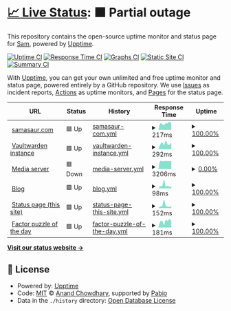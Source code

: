 # [📈 Live Status](https://status.samasaur.com): <!--live status--> **🟧 Partial outage**

This repository contains the open-source uptime monitor and status page for [Sam](https://status.samasaur.com), powered by [Upptime](https://github.com/upptime/upptime).

[![Uptime CI](https://github.com/Samasaur1/upptime/workflows/Uptime%20CI/badge.svg)](https://github.com/Samasaur1/upptime/actions?query=workflow%3A%22Uptime+CI%22)
[![Response Time CI](https://github.com/Samasaur1/upptime/workflows/Response%20Time%20CI/badge.svg)](https://github.com/Samasaur1/upptime/actions?query=workflow%3A%22Response+Time+CI%22)
[![Graphs CI](https://github.com/Samasaur1/upptime/workflows/Graphs%20CI/badge.svg)](https://github.com/Samasaur1/upptime/actions?query=workflow%3A%22Graphs+CI%22)
[![Static Site CI](https://github.com/Samasaur1/upptime/workflows/Static%20Site%20CI/badge.svg)](https://github.com/Samasaur1/upptime/actions?query=workflow%3A%22Static+Site+CI%22)
[![Summary CI](https://github.com/Samasaur1/upptime/workflows/Summary%20CI/badge.svg)](https://github.com/Samasaur1/upptime/actions?query=workflow%3A%22Summary+CI%22)

With [Upptime](https://upptime.js.org), you can get your own unlimited and free uptime monitor and status page, powered entirely by a GitHub repository. We use [Issues](https://github.com/Samasaur1/upptime/issues) as incident reports, [Actions](https://github.com/Samasaur1/upptime/actions) as uptime monitors, and [Pages](https://status.samasaur.com) for the status page.

<!--start: status pages-->
<!-- This summary is generated by Upptime (https://github.com/upptime/upptime) -->
<!-- Do not edit this manually, your changes will be overwritten -->
<!-- prettier-ignore -->
| URL | Status | History | Response Time | Uptime |
| --- | ------ | ------- | ------------- | ------ |
| <img alt="" src="https://icons.duckduckgo.com/ip3/samasaur.com.ico" height="13"> [samasaur.com](https://samasaur.com) | 🟩 Up | [samasaur-com.yml](https://github.com/Samasaur1/upptime/commits/HEAD/history/samasaur-com.yml) | <details><summary><img alt="Response time graph" src="./graphs/samasaur-com/response-time-week.png" height="20"> 217ms</summary><br><a href="https://status.samasaur.com/history/samasaur-com"><img alt="Response time 205" src="https://img.shields.io/endpoint?url=https%3A%2F%2Fraw.githubusercontent.com%2FSamasaur1%2Fupptime%2FHEAD%2Fapi%2Fsamasaur-com%2Fresponse-time.json"></a><br><a href="https://status.samasaur.com/history/samasaur-com"><img alt="24-hour response time 198" src="https://img.shields.io/endpoint?url=https%3A%2F%2Fraw.githubusercontent.com%2FSamasaur1%2Fupptime%2FHEAD%2Fapi%2Fsamasaur-com%2Fresponse-time-day.json"></a><br><a href="https://status.samasaur.com/history/samasaur-com"><img alt="7-day response time 217" src="https://img.shields.io/endpoint?url=https%3A%2F%2Fraw.githubusercontent.com%2FSamasaur1%2Fupptime%2FHEAD%2Fapi%2Fsamasaur-com%2Fresponse-time-week.json"></a><br><a href="https://status.samasaur.com/history/samasaur-com"><img alt="30-day response time 204" src="https://img.shields.io/endpoint?url=https%3A%2F%2Fraw.githubusercontent.com%2FSamasaur1%2Fupptime%2FHEAD%2Fapi%2Fsamasaur-com%2Fresponse-time-month.json"></a><br><a href="https://status.samasaur.com/history/samasaur-com"><img alt="1-year response time 205" src="https://img.shields.io/endpoint?url=https%3A%2F%2Fraw.githubusercontent.com%2FSamasaur1%2Fupptime%2FHEAD%2Fapi%2Fsamasaur-com%2Fresponse-time-year.json"></a></details> | <details><summary><a href="https://status.samasaur.com/history/samasaur-com">100.00%</a></summary><a href="https://status.samasaur.com/history/samasaur-com"><img alt="All-time uptime 100.00%" src="https://img.shields.io/endpoint?url=https%3A%2F%2Fraw.githubusercontent.com%2FSamasaur1%2Fupptime%2FHEAD%2Fapi%2Fsamasaur-com%2Fuptime.json"></a><br><a href="https://status.samasaur.com/history/samasaur-com"><img alt="24-hour uptime 100.00%" src="https://img.shields.io/endpoint?url=https%3A%2F%2Fraw.githubusercontent.com%2FSamasaur1%2Fupptime%2FHEAD%2Fapi%2Fsamasaur-com%2Fuptime-day.json"></a><br><a href="https://status.samasaur.com/history/samasaur-com"><img alt="7-day uptime 100.00%" src="https://img.shields.io/endpoint?url=https%3A%2F%2Fraw.githubusercontent.com%2FSamasaur1%2Fupptime%2FHEAD%2Fapi%2Fsamasaur-com%2Fuptime-week.json"></a><br><a href="https://status.samasaur.com/history/samasaur-com"><img alt="30-day uptime 100.00%" src="https://img.shields.io/endpoint?url=https%3A%2F%2Fraw.githubusercontent.com%2FSamasaur1%2Fupptime%2FHEAD%2Fapi%2Fsamasaur-com%2Fuptime-month.json"></a><br><a href="https://status.samasaur.com/history/samasaur-com"><img alt="1-year uptime 100.00%" src="https://img.shields.io/endpoint?url=https%3A%2F%2Fraw.githubusercontent.com%2FSamasaur1%2Fupptime%2FHEAD%2Fapi%2Fsamasaur-com%2Fuptime-year.json"></a></details>
| <img alt="" src="https://icons.duckduckgo.com/ip3/vault.samasaur.com.ico" height="13"> [Vaultwarden instance](https://vault.samasaur.com) | 🟩 Up | [vaultwarden-instance.yml](https://github.com/Samasaur1/upptime/commits/HEAD/history/vaultwarden-instance.yml) | <details><summary><img alt="Response time graph" src="./graphs/vaultwarden-instance/response-time-week.png" height="20"> 292ms</summary><br><a href="https://status.samasaur.com/history/vaultwarden-instance"><img alt="Response time 548" src="https://img.shields.io/endpoint?url=https%3A%2F%2Fraw.githubusercontent.com%2FSamasaur1%2Fupptime%2FHEAD%2Fapi%2Fvaultwarden-instance%2Fresponse-time.json"></a><br><a href="https://status.samasaur.com/history/vaultwarden-instance"><img alt="24-hour response time 345" src="https://img.shields.io/endpoint?url=https%3A%2F%2Fraw.githubusercontent.com%2FSamasaur1%2Fupptime%2FHEAD%2Fapi%2Fvaultwarden-instance%2Fresponse-time-day.json"></a><br><a href="https://status.samasaur.com/history/vaultwarden-instance"><img alt="7-day response time 292" src="https://img.shields.io/endpoint?url=https%3A%2F%2Fraw.githubusercontent.com%2FSamasaur1%2Fupptime%2FHEAD%2Fapi%2Fvaultwarden-instance%2Fresponse-time-week.json"></a><br><a href="https://status.samasaur.com/history/vaultwarden-instance"><img alt="30-day response time 283" src="https://img.shields.io/endpoint?url=https%3A%2F%2Fraw.githubusercontent.com%2FSamasaur1%2Fupptime%2FHEAD%2Fapi%2Fvaultwarden-instance%2Fresponse-time-month.json"></a><br><a href="https://status.samasaur.com/history/vaultwarden-instance"><img alt="1-year response time 548" src="https://img.shields.io/endpoint?url=https%3A%2F%2Fraw.githubusercontent.com%2FSamasaur1%2Fupptime%2FHEAD%2Fapi%2Fvaultwarden-instance%2Fresponse-time-year.json"></a></details> | <details><summary><a href="https://status.samasaur.com/history/vaultwarden-instance">100.00%</a></summary><a href="https://status.samasaur.com/history/vaultwarden-instance"><img alt="All-time uptime 96.20%" src="https://img.shields.io/endpoint?url=https%3A%2F%2Fraw.githubusercontent.com%2FSamasaur1%2Fupptime%2FHEAD%2Fapi%2Fvaultwarden-instance%2Fuptime.json"></a><br><a href="https://status.samasaur.com/history/vaultwarden-instance"><img alt="24-hour uptime 100.00%" src="https://img.shields.io/endpoint?url=https%3A%2F%2Fraw.githubusercontent.com%2FSamasaur1%2Fupptime%2FHEAD%2Fapi%2Fvaultwarden-instance%2Fuptime-day.json"></a><br><a href="https://status.samasaur.com/history/vaultwarden-instance"><img alt="7-day uptime 100.00%" src="https://img.shields.io/endpoint?url=https%3A%2F%2Fraw.githubusercontent.com%2FSamasaur1%2Fupptime%2FHEAD%2Fapi%2Fvaultwarden-instance%2Fuptime-week.json"></a><br><a href="https://status.samasaur.com/history/vaultwarden-instance"><img alt="30-day uptime 100.00%" src="https://img.shields.io/endpoint?url=https%3A%2F%2Fraw.githubusercontent.com%2FSamasaur1%2Fupptime%2FHEAD%2Fapi%2Fvaultwarden-instance%2Fuptime-month.json"></a><br><a href="https://status.samasaur.com/history/vaultwarden-instance"><img alt="1-year uptime 96.20%" src="https://img.shields.io/endpoint?url=https%3A%2F%2Fraw.githubusercontent.com%2FSamasaur1%2Fupptime%2FHEAD%2Fapi%2Fvaultwarden-instance%2Fuptime-year.json"></a></details>
| <img alt="" src="https://icons.duckduckgo.com/ip3/watch.samasaur.com.ico" height="13"> [Media server](https://watch.samasaur.com) | 🟥 Down | [media-server.yml](https://github.com/Samasaur1/upptime/commits/HEAD/history/media-server.yml) | <details><summary><img alt="Response time graph" src="./graphs/media-server/response-time-week.png" height="20"> 3206ms</summary><br><a href="https://status.samasaur.com/history/media-server"><img alt="Response time 1426" src="https://img.shields.io/endpoint?url=https%3A%2F%2Fraw.githubusercontent.com%2FSamasaur1%2Fupptime%2FHEAD%2Fapi%2Fmedia-server%2Fresponse-time.json"></a><br><a href="https://status.samasaur.com/history/media-server"><img alt="24-hour response time 3192" src="https://img.shields.io/endpoint?url=https%3A%2F%2Fraw.githubusercontent.com%2FSamasaur1%2Fupptime%2FHEAD%2Fapi%2Fmedia-server%2Fresponse-time-day.json"></a><br><a href="https://status.samasaur.com/history/media-server"><img alt="7-day response time 3206" src="https://img.shields.io/endpoint?url=https%3A%2F%2Fraw.githubusercontent.com%2FSamasaur1%2Fupptime%2FHEAD%2Fapi%2Fmedia-server%2Fresponse-time-week.json"></a><br><a href="https://status.samasaur.com/history/media-server"><img alt="30-day response time 3202" src="https://img.shields.io/endpoint?url=https%3A%2F%2Fraw.githubusercontent.com%2FSamasaur1%2Fupptime%2FHEAD%2Fapi%2Fmedia-server%2Fresponse-time-month.json"></a><br><a href="https://status.samasaur.com/history/media-server"><img alt="1-year response time 1426" src="https://img.shields.io/endpoint?url=https%3A%2F%2Fraw.githubusercontent.com%2FSamasaur1%2Fupptime%2FHEAD%2Fapi%2Fmedia-server%2Fresponse-time-year.json"></a></details> | <details><summary><a href="https://status.samasaur.com/history/media-server">0.00%</a></summary><a href="https://status.samasaur.com/history/media-server"><img alt="All-time uptime 72.74%" src="https://img.shields.io/endpoint?url=https%3A%2F%2Fraw.githubusercontent.com%2FSamasaur1%2Fupptime%2FHEAD%2Fapi%2Fmedia-server%2Fuptime.json"></a><br><a href="https://status.samasaur.com/history/media-server"><img alt="24-hour uptime 0.00%" src="https://img.shields.io/endpoint?url=https%3A%2F%2Fraw.githubusercontent.com%2FSamasaur1%2Fupptime%2FHEAD%2Fapi%2Fmedia-server%2Fuptime-day.json"></a><br><a href="https://status.samasaur.com/history/media-server"><img alt="7-day uptime 0.00%" src="https://img.shields.io/endpoint?url=https%3A%2F%2Fraw.githubusercontent.com%2FSamasaur1%2Fupptime%2FHEAD%2Fapi%2Fmedia-server%2Fuptime-week.json"></a><br><a href="https://status.samasaur.com/history/media-server"><img alt="30-day uptime 0.00%" src="https://img.shields.io/endpoint?url=https%3A%2F%2Fraw.githubusercontent.com%2FSamasaur1%2Fupptime%2FHEAD%2Fapi%2Fmedia-server%2Fuptime-month.json"></a><br><a href="https://status.samasaur.com/history/media-server"><img alt="1-year uptime 72.74%" src="https://img.shields.io/endpoint?url=https%3A%2F%2Fraw.githubusercontent.com%2FSamasaur1%2Fupptime%2FHEAD%2Fapi%2Fmedia-server%2Fuptime-year.json"></a></details>
| <img alt="" src="https://icons.duckduckgo.com/ip3/samasaur1.github.io.ico" height="13"> [Blog](https://samasaur1.github.io) | 🟩 Up | [blog.yml](https://github.com/Samasaur1/upptime/commits/HEAD/history/blog.yml) | <details><summary><img alt="Response time graph" src="./graphs/blog/response-time-week.png" height="20"> 98ms</summary><br><a href="https://status.samasaur.com/history/blog"><img alt="Response time 114" src="https://img.shields.io/endpoint?url=https%3A%2F%2Fraw.githubusercontent.com%2FSamasaur1%2Fupptime%2FHEAD%2Fapi%2Fblog%2Fresponse-time.json"></a><br><a href="https://status.samasaur.com/history/blog"><img alt="24-hour response time 71" src="https://img.shields.io/endpoint?url=https%3A%2F%2Fraw.githubusercontent.com%2FSamasaur1%2Fupptime%2FHEAD%2Fapi%2Fblog%2Fresponse-time-day.json"></a><br><a href="https://status.samasaur.com/history/blog"><img alt="7-day response time 98" src="https://img.shields.io/endpoint?url=https%3A%2F%2Fraw.githubusercontent.com%2FSamasaur1%2Fupptime%2FHEAD%2Fapi%2Fblog%2Fresponse-time-week.json"></a><br><a href="https://status.samasaur.com/history/blog"><img alt="30-day response time 114" src="https://img.shields.io/endpoint?url=https%3A%2F%2Fraw.githubusercontent.com%2FSamasaur1%2Fupptime%2FHEAD%2Fapi%2Fblog%2Fresponse-time-month.json"></a><br><a href="https://status.samasaur.com/history/blog"><img alt="1-year response time 114" src="https://img.shields.io/endpoint?url=https%3A%2F%2Fraw.githubusercontent.com%2FSamasaur1%2Fupptime%2FHEAD%2Fapi%2Fblog%2Fresponse-time-year.json"></a></details> | <details><summary><a href="https://status.samasaur.com/history/blog">100.00%</a></summary><a href="https://status.samasaur.com/history/blog"><img alt="All-time uptime 99.99%" src="https://img.shields.io/endpoint?url=https%3A%2F%2Fraw.githubusercontent.com%2FSamasaur1%2Fupptime%2FHEAD%2Fapi%2Fblog%2Fuptime.json"></a><br><a href="https://status.samasaur.com/history/blog"><img alt="24-hour uptime 100.00%" src="https://img.shields.io/endpoint?url=https%3A%2F%2Fraw.githubusercontent.com%2FSamasaur1%2Fupptime%2FHEAD%2Fapi%2Fblog%2Fuptime-day.json"></a><br><a href="https://status.samasaur.com/history/blog"><img alt="7-day uptime 100.00%" src="https://img.shields.io/endpoint?url=https%3A%2F%2Fraw.githubusercontent.com%2FSamasaur1%2Fupptime%2FHEAD%2Fapi%2Fblog%2Fuptime-week.json"></a><br><a href="https://status.samasaur.com/history/blog"><img alt="30-day uptime 100.00%" src="https://img.shields.io/endpoint?url=https%3A%2F%2Fraw.githubusercontent.com%2FSamasaur1%2Fupptime%2FHEAD%2Fapi%2Fblog%2Fuptime-month.json"></a><br><a href="https://status.samasaur.com/history/blog"><img alt="1-year uptime 99.99%" src="https://img.shields.io/endpoint?url=https%3A%2F%2Fraw.githubusercontent.com%2FSamasaur1%2Fupptime%2FHEAD%2Fapi%2Fblog%2Fuptime-year.json"></a></details>
| <img alt="" src="https://icons.duckduckgo.com/ip3/status.samasaur.com.ico" height="13"> [Status page (this site)](https://status.samasaur.com) | 🟩 Up | [status-page-this-site.yml](https://github.com/Samasaur1/upptime/commits/HEAD/history/status-page-this-site.yml) | <details><summary><img alt="Response time graph" src="./graphs/status-page-this-site/response-time-week.png" height="20"> 152ms</summary><br><a href="https://status.samasaur.com/history/status-page-this-site"><img alt="Response time 120" src="https://img.shields.io/endpoint?url=https%3A%2F%2Fraw.githubusercontent.com%2FSamasaur1%2Fupptime%2FHEAD%2Fapi%2Fstatus-page-this-site%2Fresponse-time.json"></a><br><a href="https://status.samasaur.com/history/status-page-this-site"><img alt="24-hour response time 126" src="https://img.shields.io/endpoint?url=https%3A%2F%2Fraw.githubusercontent.com%2FSamasaur1%2Fupptime%2FHEAD%2Fapi%2Fstatus-page-this-site%2Fresponse-time-day.json"></a><br><a href="https://status.samasaur.com/history/status-page-this-site"><img alt="7-day response time 152" src="https://img.shields.io/endpoint?url=https%3A%2F%2Fraw.githubusercontent.com%2FSamasaur1%2Fupptime%2FHEAD%2Fapi%2Fstatus-page-this-site%2Fresponse-time-week.json"></a><br><a href="https://status.samasaur.com/history/status-page-this-site"><img alt="30-day response time 139" src="https://img.shields.io/endpoint?url=https%3A%2F%2Fraw.githubusercontent.com%2FSamasaur1%2Fupptime%2FHEAD%2Fapi%2Fstatus-page-this-site%2Fresponse-time-month.json"></a><br><a href="https://status.samasaur.com/history/status-page-this-site"><img alt="1-year response time 120" src="https://img.shields.io/endpoint?url=https%3A%2F%2Fraw.githubusercontent.com%2FSamasaur1%2Fupptime%2FHEAD%2Fapi%2Fstatus-page-this-site%2Fresponse-time-year.json"></a></details> | <details><summary><a href="https://status.samasaur.com/history/status-page-this-site">100.00%</a></summary><a href="https://status.samasaur.com/history/status-page-this-site"><img alt="All-time uptime 99.96%" src="https://img.shields.io/endpoint?url=https%3A%2F%2Fraw.githubusercontent.com%2FSamasaur1%2Fupptime%2FHEAD%2Fapi%2Fstatus-page-this-site%2Fuptime.json"></a><br><a href="https://status.samasaur.com/history/status-page-this-site"><img alt="24-hour uptime 100.00%" src="https://img.shields.io/endpoint?url=https%3A%2F%2Fraw.githubusercontent.com%2FSamasaur1%2Fupptime%2FHEAD%2Fapi%2Fstatus-page-this-site%2Fuptime-day.json"></a><br><a href="https://status.samasaur.com/history/status-page-this-site"><img alt="7-day uptime 100.00%" src="https://img.shields.io/endpoint?url=https%3A%2F%2Fraw.githubusercontent.com%2FSamasaur1%2Fupptime%2FHEAD%2Fapi%2Fstatus-page-this-site%2Fuptime-week.json"></a><br><a href="https://status.samasaur.com/history/status-page-this-site"><img alt="30-day uptime 100.00%" src="https://img.shields.io/endpoint?url=https%3A%2F%2Fraw.githubusercontent.com%2FSamasaur1%2Fupptime%2FHEAD%2Fapi%2Fstatus-page-this-site%2Fuptime-month.json"></a><br><a href="https://status.samasaur.com/history/status-page-this-site"><img alt="1-year uptime 99.96%" src="https://img.shields.io/endpoint?url=https%3A%2F%2Fraw.githubusercontent.com%2FSamasaur1%2Fupptime%2FHEAD%2Fapi%2Fstatus-page-this-site%2Fuptime-year.json"></a></details>
| <img alt="" src="https://icons.duckduckgo.com/ip3/factor.samasaur.com.ico" height="13"> [Factor puzzle of the day](https://factor.samasaur.com/puzzle.json) | 🟩 Up | [factor-puzzle-of-the-day.yml](https://github.com/Samasaur1/upptime/commits/HEAD/history/factor-puzzle-of-the-day.yml) | <details><summary><img alt="Response time graph" src="./graphs/factor-puzzle-of-the-day/response-time-week.png" height="20"> 181ms</summary><br><a href="https://status.samasaur.com/history/factor-puzzle-of-the-day"><img alt="Response time 191" src="https://img.shields.io/endpoint?url=https%3A%2F%2Fraw.githubusercontent.com%2FSamasaur1%2Fupptime%2FHEAD%2Fapi%2Ffactor-puzzle-of-the-day%2Fresponse-time.json"></a><br><a href="https://status.samasaur.com/history/factor-puzzle-of-the-day"><img alt="24-hour response time 183" src="https://img.shields.io/endpoint?url=https%3A%2F%2Fraw.githubusercontent.com%2FSamasaur1%2Fupptime%2FHEAD%2Fapi%2Ffactor-puzzle-of-the-day%2Fresponse-time-day.json"></a><br><a href="https://status.samasaur.com/history/factor-puzzle-of-the-day"><img alt="7-day response time 181" src="https://img.shields.io/endpoint?url=https%3A%2F%2Fraw.githubusercontent.com%2FSamasaur1%2Fupptime%2FHEAD%2Fapi%2Ffactor-puzzle-of-the-day%2Fresponse-time-week.json"></a><br><a href="https://status.samasaur.com/history/factor-puzzle-of-the-day"><img alt="30-day response time 186" src="https://img.shields.io/endpoint?url=https%3A%2F%2Fraw.githubusercontent.com%2FSamasaur1%2Fupptime%2FHEAD%2Fapi%2Ffactor-puzzle-of-the-day%2Fresponse-time-month.json"></a><br><a href="https://status.samasaur.com/history/factor-puzzle-of-the-day"><img alt="1-year response time 191" src="https://img.shields.io/endpoint?url=https%3A%2F%2Fraw.githubusercontent.com%2FSamasaur1%2Fupptime%2FHEAD%2Fapi%2Ffactor-puzzle-of-the-day%2Fresponse-time-year.json"></a></details> | <details><summary><a href="https://status.samasaur.com/history/factor-puzzle-of-the-day">100.00%</a></summary><a href="https://status.samasaur.com/history/factor-puzzle-of-the-day"><img alt="All-time uptime 100.00%" src="https://img.shields.io/endpoint?url=https%3A%2F%2Fraw.githubusercontent.com%2FSamasaur1%2Fupptime%2FHEAD%2Fapi%2Ffactor-puzzle-of-the-day%2Fuptime.json"></a><br><a href="https://status.samasaur.com/history/factor-puzzle-of-the-day"><img alt="24-hour uptime 100.00%" src="https://img.shields.io/endpoint?url=https%3A%2F%2Fraw.githubusercontent.com%2FSamasaur1%2Fupptime%2FHEAD%2Fapi%2Ffactor-puzzle-of-the-day%2Fuptime-day.json"></a><br><a href="https://status.samasaur.com/history/factor-puzzle-of-the-day"><img alt="7-day uptime 100.00%" src="https://img.shields.io/endpoint?url=https%3A%2F%2Fraw.githubusercontent.com%2FSamasaur1%2Fupptime%2FHEAD%2Fapi%2Ffactor-puzzle-of-the-day%2Fuptime-week.json"></a><br><a href="https://status.samasaur.com/history/factor-puzzle-of-the-day"><img alt="30-day uptime 100.00%" src="https://img.shields.io/endpoint?url=https%3A%2F%2Fraw.githubusercontent.com%2FSamasaur1%2Fupptime%2FHEAD%2Fapi%2Ffactor-puzzle-of-the-day%2Fuptime-month.json"></a><br><a href="https://status.samasaur.com/history/factor-puzzle-of-the-day"><img alt="1-year uptime 100.00%" src="https://img.shields.io/endpoint?url=https%3A%2F%2Fraw.githubusercontent.com%2FSamasaur1%2Fupptime%2FHEAD%2Fapi%2Ffactor-puzzle-of-the-day%2Fuptime-year.json"></a></details>

<!--end: status pages-->

[**Visit our status website →**](https://status.samasaur.com)

## 📄 License

- Powered by: [Upptime](https://github.com/upptime/upptime)
- Code: [MIT](./LICENSE) © [Anand Chowdhary](https://anandchowdhary.com), supported by [Pabio](https://pabio.com)
- Data in the `./history` directory: [Open Database License](https://opendatacommons.org/licenses/odbl/1-0/)
